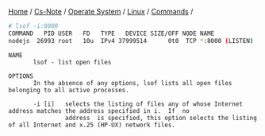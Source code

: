[Home](https://mengxianbin.github.io) /
[Cs-Note](https://mengxianbin.github.io/cs-note) /
[Operate System](https://mengxianbin.github.io/cs-note/operate_system) /
[Linux](https://mengxianbin.github.io/cs-note/operate_system/linux) /
[Commands](https://mengxianbin.github.io/cs-note/operate_system/linux/commands) /

```sh
# lsof -i:8000
COMMAND   PID USER   FD   TYPE   DEVICE SIZE/OFF NODE NAME
nodejs  26993 root   10u  IPv4 37999514      0t0  TCP *:8000 (LISTEN)
```

```man
NAME
       lsof - list open files

OPTIONS
       In the absence of any options, lsof lists all open files belonging to all active processes.
       
       -i [i]   selects the listing of files any of whose Internet address matches the address specified in i.  If  no
                address  is specified, this option selects the listing of all Internet and x.25 (HP-UX) network files.
```
